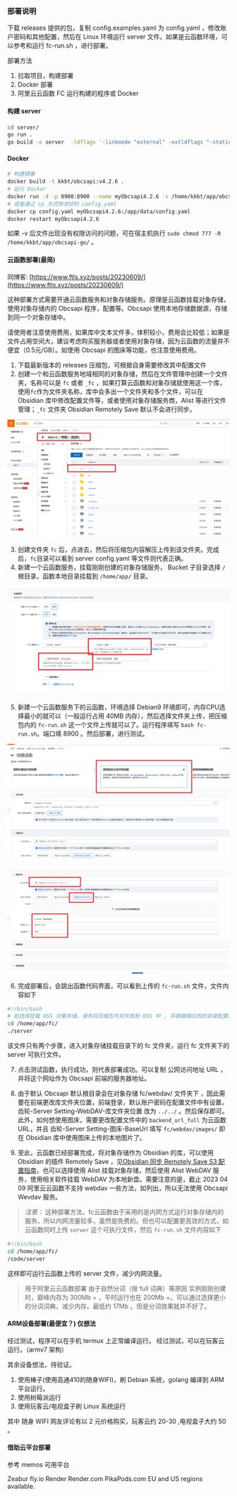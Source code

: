 ### 部署说明

下载 releases 提供的包，复制 config.examples.yaml 为 config.yaml ，修改账户密码和其他配置，然后在 Linux 环境运行 server 文件。如果是云函数环境，可以参考和运行 fc-run.sh ，进行部署。


部署方法

1. 拉取项目，构建部署
2. Docker 部署
3. 阿里云云函数 FC 运行构建的程序或 Docker

#### 构建 server

```bash
cd server/
go run .
go build -o server  -ldflags '-linkmode "external" -extldflags "-static"' .
```

#### Docker

```sh
# 构建镜像
docker build -t kkbt/obcsapi:v4.2.6 . 
# 运行 Docker
docker run -d -p 8900:8900 --name myObcsapi4.2.6 -v /home/kkbt/app/obcsapi-go/:/app/data/ kkbt/obcsapi:v4.2.6
# 或者通过 cp 方式修改好的 config.yaml
docker cp config.yaml myObcsapi4.2.6:/app/data/config.yaml
docker restart myObcsapi4.2.6
```
如果 -v 后文件出现没有权限访问的问题，可在宿主机执行 `sudo chmod 777 -R /home/kkbt/app/obcsapi-go/` 。

#### 云函数部署(最简)

同博客: [https://www.ftls.xyz/posts/20230609/](https://www.ftls.xyz/posts/20230609/)

这种部署方式需要开通云函数服务和对象存储服务。原理是云函数挂载对象存储，使用对象存储内的 Obcsapi 程序，配置等。Obcsapi 使用本地存储数据源，存储到同一个对象存储中。

请使用者注意使用费用，如果库中文本文件多，体积较小，费用会比较低；如果是文件占用空间大，建议考虑购买服务器或者使用对象存储，因为云函数的流量并不便宜（0.5元/GB）。如使用 Obcsapi 的图床等功能，也注意使用费用。

1. 下载最新版本的 releases 压缩包，可根据自身需要修改其中配置文件
2. 创建一个和云函数服务地域相同的对象存储，然后在文件管理中创建一个文件夹，名称可以是 `fc` 或者 `_fc` ，如果打算云函数和对象存储就使用这一个库，使用`fc`作为文件夹名称，库中会多出一个文件夹和多个文件，可以在 Obsidian 库中修改配置文件等，或者使用对象存储服务商，Alist 等进行文件管理；`_fc` 文件夹 Obsidian Remotely Save 默认不会进行同步。

![](../../images/obcsapi-fc/1-oss.png)

3. 创建文件夹 `fc` 后，点进去，然后将压缩包内容解压上传到该文件夹。完成后，`fc`目录可以看到 server config.yaml 等文件则代表正确。
4. 新建一个云函数服务，挂载刚刚创建的对象存储服务， Bucket 子目录选择 `/` 根目录，函数本地目录挂载到 `/home/app/` 目录。

![](../../images/obcsapi-fc/2-fc.png)

5. 新建一个云函数服务下的云函数，环境选择 Debian9 环境即可，内存CPU选择最小的就可以（一般运行占用 40MB 内存），然后选择文件夹上传，把压缩包内的 `fc-run.sh` 这一个文件上传就可以了。运行程序填写 `bash fc-run.sh`。端口填 8900 。然后部署，进行测试。

![](../../images/obcsapi-fc/3-fc.png)

![](../../images/obcsapi-fc/4-fc.png)

6. 完成部署后，会跳出函数代码界面，可以看到上传的 `fc-run.sh` 文件，文件内容如下

```bash
#!/bin/bash
# 如选择挂载 OSS 对象存储，请先将压缩包内文件放到 OSS 中 , 并根据相应的的目录配置云函数挂载目录
cd /home/app/fc/
./server
```

该文件只有两个步骤，进入对象存储挂载目录下的 fc 文件夹，运行 fc 文件夹下的 server 可执行文件。

7. 点击测试函数，执行成功，则代表部署成功。可以复制 公网访问地址 URL ，并将这个网址作为 Obcsapi 前端的服务器地址。

8. 由于默认 Obcsapi 默认根目录会在对象存储 fc/webdav/ 文件夹下 ，因此需要在前端更改库文件夹位置，前端登录，默认账户密码在配置文件中有设置，齿轮-Server Setting-WebDAV-库文件夹位置 改为 `../../` 。然后保存即可。此外，如何想使用图床，需要更改配置文件中的 `backend_url_full` 为云函数 URL，并且 齿轮-Server Setting-图床-BaseUrl  填写 `fc/webdav/images/` 即在 Obsidian 库中使用图床上传的本地图片了。

9. 至此，云函数已经部署完成，将对象存储作为 Obsidian 的库，可以使用 Obsidian 的插件 Remotely Save ，见[Obsidian 同步 Remotely Save S3 配置指南](https://www.ftls.xyz/posts/obsidiannote/)，也可以选择使用 Alist 挂载对象存储，然后使用 Alist WebDAV 服务，使用相关软件挂载 WebDAV 为本地新盘。需要注意的是，截止 2023 04 09 阿里云云函数不支持 webdav 一些方法，如列出，所以无法使用 Obcsapi Wevdav 服务。

> *注意：* 这种部署方法，fc云函数由于采用的是内网方式运行对象存储内的服务，所以内网流量较多，虽然是免费的。但也可以配置更高效的方式，如云函数同时上传 `server` 这个可执行文件，然后 `fc-run.sh` 文件内容如下

```bash
#!/bin/bash
cd /home/app/fc/
/code/server
```

这样即可运行云函数上传的 server 文件，减少内网流量。

>用于阿里云云函数部署 由于自然分词（按 full 词典）等原因 实例刚刚创建时，巅峰内存为 300Mb + ，平时运行也在 200Mb +。可以通过选择更小的分词词典，减少内存。最低约 17Mb 。但是分词效果就并不好了。


#### ARM设备部署(最便宜？) 仅想法


经过测试，程序可以在手机 termux 上正常编译运行。
经过测试，可以在玩客云运行。（armv7 架构）

其余设备想法，待验证。

1. 使用棒子(使用高通410的随身WIFI)，刷 Debian 系统，golang 编译到 ARM 平台运行。
2. 使用树莓派运行
3. 使用玩客云/电视盒子刷 Linux 系统运行

其中 随身 WIFI 网友评论有以 2 元价格购买，玩客云约 20-30 ,电视盒子大约 50 。

#### 借助云平台部署

参考 memos 可用平台

Zeabur
fly.io
Render
Render.com
PikaPods.com  EU and US regions available.


